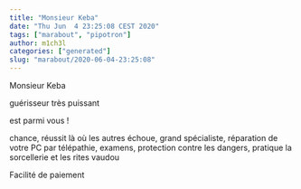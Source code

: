 ```yaml
---
title: "Monsieur Keba"
date: "Thu Jun  4 23:25:08 CEST 2020"
tags: ["marabout", "pipotron"]
author: m1ch3l
categories: ["generated"]
slug: "marabout/2020-06-04-23:25:08"
---
```


Monsieur Keba

guérisseur très puissant

est parmi vous !

chance, réussit là où les autres échoue, grand spécialiste, réparation de votre PC par télépathie, examens, protection contre les dangers, pratique la sorcellerie et les rites vaudou

Facilité de paiement
